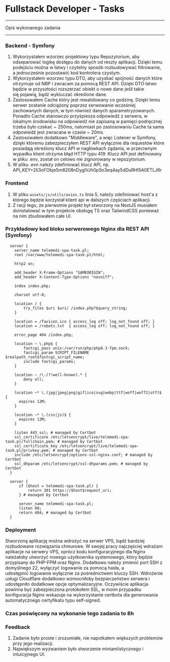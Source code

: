 Fullstack Developer - Tasks
==========

------------

Opis wykonanego zadania

------------

### Backend - Symfony

1. Wykorzystałem wzorzec projektowy typu Repozytorium, aby odseparować logikę dostępu do danych od reszty aplikacji. Dzięki temu podejściu można w łatwy i czytelny sposób rozbudowywać filtrowanie, a jednocześnie pozostawić kod kontrolera czystym.
1. Wykorzystałem wzorzec typu DTO, aby uzyskać spójność danych które otrzymuje od NBP i zwracam za pomocą REST API. Dzięki DTO łatwo będzie w przyszłości rozszerzać obiekt o nowe dane jeśli takie się pojawią, bądź wykluczać określone dane.
1. Zastosowałem Cache który jest rewalidowany co godzinę. Dzięki temu serwer zostanie odciążony poprzez serwowanie wcześniej zachowanych danych, w tym również danych sparametryzowanych. Ponadto Cache stanowczo przyśpiesza odpowiedź z serwera, w lokalnym środowisku na odpowiedź nie zapisaną w pamięci podręcznej trzeba było czekać ~ 250ms, natomiast po zastosowaniu Cache ta sama odpowiedź jest zwracana w czasie ~ 20ms.
1. Zastosowałem dodatkowo "Middleware", a więc Listener w Symfony, dzięki któremu zabezpieczyłem REST API wyłącznie dla requestów które posiadają określony klucz API w nagłówkach żądania, w przeciwnym wypadku klient otrzyma błąd HTTP typu 419. Klucz API jest definowany w pliku .env, został on celowo nie zignorowany w repozytorium.
1. W pliku .evn należy zdefiniować klucz API, np. API_KEY=2Ii3oFObje5m8208nDygIVJh0pSn3eq4ay5dDuRHl5A0ETLJ6r


### Frontend
1. W pliku `assets/js/utils/axios.ts` linia 5, należy zdefiniować host'a z którego będzie korzystał klient api w dalszych częściach aplikacji. 
1. Z racji tego, że pierwotnie projekt był stworzony na NextJS musiałem doinstalować w tym projekcie obsługę TS oraz TailwindCSS ponieważ na nim zbudowałem całe UI.

### Przykładowy kod bloku serwerowego Nginx dla REST API (Symfony)
  
  ```
    server {
      server_name telemedi-spa-task.pl;
      root /var/www/telemedi-spa-task.pl/html;

      http2 on;
  
      add_header X-Frame-Options "SAMEORIGIN";
      add_header X-Content-Type-Options "nosniff";
      
      index index.php;
  
      charset utf-8;
  
      location / {
          try_files $uri $uri/ /index.php?$query_string;
      }

      location = /favicon.ico { access_log off; log_not_found off; }
      location = /robots.txt  { access_log off; log_not_found off; }
  
      error_page 404 /index.php;
  
      location ~ \.php$ {
          fastcgi_pass unix:/var/run/php/php8.3-fpm.sock;
          fastcgi_param SCRIPT_FILENAME $realpath_root$fastcgi_script_name;
          include fastcgi_params;
      }
  
      location ~ /\.(?!well-known).* {
          deny all;
      }

      location ~* \.(jpg|jpeg|png|gif|ico|svg|webp|ttf|woff|woff2|otf)$ {
        expires 12M;
      }

      location ~* \.(css|js)$ {
        expires 12M;
      }

      listen 443 ssl; # managed by Certbot
      ssl_certificate /etc/letsencrypt/live/telemedi-spa-task.pl/fullchain.pem; # managed by Certbot
      ssl_certificate_key /etc/letsencrypt/live/telemedi-spa-task.pl/privkey.pem; # managed by Certbot
      include /etc/letsencrypt/options-ssl-nginx.conf; # managed by Certbot
      ssl_dhparam /etc/letsencrypt/ssl-dhparams.pem; # managed by Certbot
    }

    server {
        if ($host = telemedi-spa-task.pl) {
            return 301 https://$host$request_uri;
        } # managed by Certbot

        server_name telemedi-spa-task.pl;
        listen 80;
        return 404; # managed by Certbot
    }
  ```
  
### Deployment

Stworzoną aplikację można wdrożyć na serwer VPS, bądź bardziej rozbudowane rozwiązania chmurowe. W swojej pracy najczęściej wdrażam aplikacje na serwery VPS, oprócz kodu konfiguracyjnego dla Nginx należałoby utworzyć nowego użytkownika systemowego, który będzie przypisany do PHP-FPM oraz Nginx. Dodatkowo należy zmienić port SSH z domyślnego 22, wyłączyć logowanie za pomocą hasła, a udostępnić logowanie wyłącznie za pośrednictwem kluczy SSH. Wdrożenie usługi Cloudflare dodatkowo wzmocniłoby bezpieczeństwo serwera i udostępniło dodatkowe opcje optymalizacyjne. Oczywiście aplikacja powinna być zabezpieczona protokołem SSL, w moim przypadku konfiguracja Nginx wskazuje na wykorzystanie certbota dla generowania automatycznego certyfikatu typu self-signed.

### Czas poświęcony na wykonanie tego zadania to 8h

### Feedback

1. Zadanie było proste i zrozumiałe, nie napotkałem większych problemów przy jego realizacji.
1. Największym wyzwaniem było stworzenie miniamlistycznego i intuicyjnego UI.